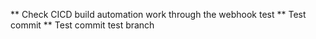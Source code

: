 ** Check CICD build automation work through the webhook test
** Test commit
** Test commit test branch
